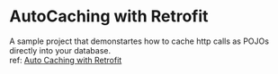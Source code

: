 # AutoCaching with Retrofit
A sample project that demonstartes how to cache http calls as POJOs directly into your database.
</br>
ref: <a link href="https://medium.com/@arthur_sav/auto-caching-with-retrofit-9384c00d52be"/>Auto Caching with Retrofit</a> 
